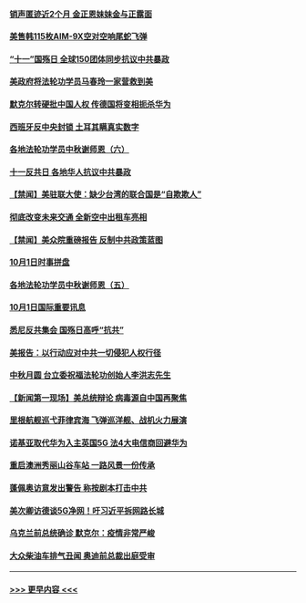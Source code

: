 #### [销声匿迹近2个月 金正恩妹妹金与正露面](../pages/prog202/a102954053.md?t=10021411) 
#### [美售韩115枚AIM-9X空对空响尾蛇飞弹](../pages/prog202/a102954020.md?t=10021411) 
#### [“十一”国殇日 全球150团体同步抗议中共暴政](../pages/prog202/a102953832.md?t=10021411) 
#### [美政府将法轮功学员马春玲一家营救到美](../pages/prog202/a102953959.md?t=10021411) 
#### [默克尔转硬批中国人权  传德国将变相扼杀华为](../pages/prog202/a102953746.md?t=10021411) 
#### [西班牙反中央封锁 土耳其瞒真实数字](../pages/prog202/a102953731.md?t=10021411) 
#### [各地法轮功学员中秋谢师恩（六）](../pages/prog202/a102953703.md?t=10021411) 
#### [十一反共日 各地华人抗议中共暴政](../pages/prog202/a102953671.md?t=10021411) 
#### [【禁闻】美驻联大使：缺少台湾的联合国是“自欺欺人”](../pages/prog202/a102953817.md?t=10021411) 
#### [彻底改变未来交通 全新空中出租车亮相](../pages/prog202/a102953801.md?t=10021411) 
#### [【禁闻】美众院重磅报告 反制中共政策蓝图](../pages/prog202/a102953767.md?t=10021411) 
#### [10月1日时事拼盘](../pages/prog202/a102953769.md?t=10021411) 
#### [各地法轮功学员中秋谢师恩（五）](../pages/prog202/a102953565.md?t=10021411) 
#### [10月1日国际重要讯息](../pages/prog202/a102953467.md?t=10021411) 
#### [悉尼反共集会 国殇日高呼“抗共”](../pages/prog202/a102953422.md?t=10021411) 
#### [美报告：以行动应对中共一切侵犯人权行径](../pages/prog202/a102953402.md?t=10021411) 
#### [中秋月圆 台立委祝福法轮功创始人李洪志先生](../pages/prog202/a102953381.md?t=10021411) 
#### [【新闻第一现场】美总统辩论 病毒源自中国再聚焦](../pages/prog202/a102953358.md?t=10021411) 
#### [里根航舰巡弋菲律宾海 飞弹巡洋舰、战机火力展演](../pages/prog202/a102953253.md?t=10021411) 
#### [诺基亚取代华为入主英国5G 法4大电信商回避华为](../pages/prog202/a102953008.md?t=10021411) 
#### [重启澳洲秀丽山谷车站 一路风景一份传承](../pages/prog202/a102953028.md?t=10021411) 
#### [蓬佩奥访意发出警告 称按剧本打击中共](../pages/prog202/a102953005.md?t=10021411) 
#### [美次卿访德谈5G净网！吁习近平拆网路长城](../pages/prog202/a102952979.md?t=10021411) 
#### [乌克兰前总统确诊 默克尔：疫情非常严峻](../pages/prog202/a102952822.md?t=10021411) 
#### [大众柴油车排气丑闻 奥迪前总裁出庭受审](../pages/prog202/a102952844.md?t=10021411) 

----
#### [ >>> 更早内容 <<< ](../indexes/prog202-earlier.md)
